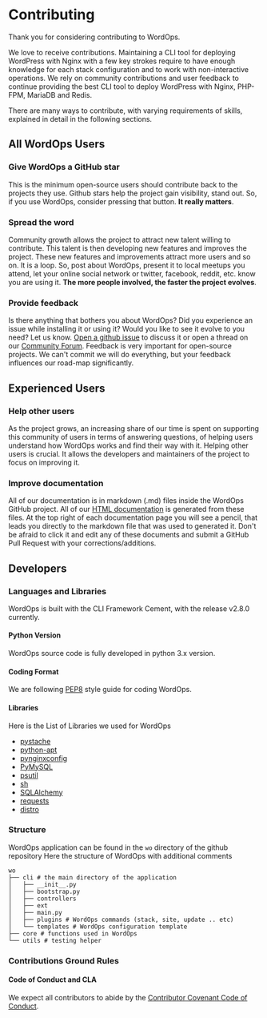 # Contributing

Thank you for considering contributing to WordOps.

We love to receive contributions. Maintaining a CLI tool for deploying WordPress with Nginx with a few key strokes require to have enough knowledge for each stack configuration and to work with non-interactive operations. We rely on community contributions and user feedback to continue providing the best CLI tool to deploy WordPress with Nginx, PHP-FPM, MariaDB and Redis.

There are many ways to contribute, with varying requirements of skills, explained in detail in the following sections.

## All WordOps Users

### Give WordOps a GitHub star

This is the minimum open-source users should contribute back to the projects they use. Github stars help the project gain visibility, stand out. So, if you use WordOps, consider pressing that button. **It really matters**.

### Spread the word

Community growth allows the project to attract new talent willing to contribute. This talent is then developing new features and improves the project. These new features and improvements attract more users and so on. It is a loop. So, post about WordOps, present it to local meetups you attend, let your online social network or twitter, facebook, reddit, etc. know you are using it. **The more people involved, the faster the project evolves**.

### Provide feedback

Is there anything that bothers you about WordOps? Did you experience an issue while installing it or using it? Would you like to see it evolve to you need? Let us know. [Open a github issue](https://github.com/WordOps/WordOps/issues) to discuss it or open a thread on our [Community Forum](https://community.wordops.net/). Feedback is very important for open-source projects. We can't commit we will do everything, but your feedback influences our road-map significantly.

## Experienced Users

### Help other users

As the project grows, an increasing share of our time is spent on supporting this community of users in terms of answering questions, of helping users understand how WordOps works and find their way with it. Helping other users is crucial. It allows the developers and maintainers of the project to focus on improving it.

### Improve documentation

All of our documentation is in markdown (.md) files inside the WordOps GitHub project. All of our [HTML documentation](https://docs.wordops.net) is generated from these files. At the top right of each documentation page you will see a pencil, that leads you directly to the markdown file that was used to generated it. Don't be afraid to click it and edit any of these documents and submit a GitHub Pull Request with your corrections/additions.

## Developers

### Languages and Libraries

WordOps is built with the CLI Framework Cement, with the release v2.8.0 currently.

#### Python Version

WordOps source code is fully developed in python 3.x version.

#### Coding Format

We are following [PEP8](https://www.python.org/dev/peps/pep-0008/) style guide for coding WordOps.

#### Libraries

Here is the List of Libraries we used for WordOps

- [pystache](https://pypi.org/project/pystache/)
- [python-apt](http://apt.alioth.debian.org/python-apt-doc/library/index.html)
- [pynginxconfig](https://pypi.org/project/pynginxconfig/)
- [PyMySQL](https://pypi.org/project/PyMySQL/)
- [psutil](https://pypi.org/project/psutil/)
- [sh](https://amoffat.github.io/sh/)
- [SQLAlchemy](http://www.sqlalchemy.org/)
- [requests](https://pypi.org/project/requests/)
- [distro](https://pypi.org/project/distro/)

### Structure

WordOps application can be found in the `wo` directory of the github repository
Here the structure of WordOps with additional comments

```tree
wo
├── cli # the main directory of the application
│   ├── __init__.py
│   ├── bootstrap.py
│   ├── controllers
│   ├── ext
│   ├── main.py
│   ├── plugins # WordOps commands (stack, site, update .. etc)
│   └── templates # WordOps configuration template
├── core # functions used in WordOps
└── utils # testing helper

```

### Contributions Ground Rules

#### Code of Conduct and CLA

We expect all contributors to abide by the [Contributor Covenant Code of Conduct](/about/code-of-conduct.md).
